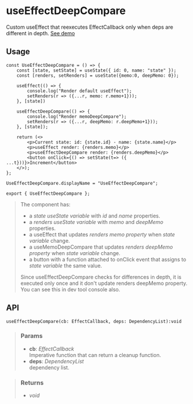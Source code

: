 # useEffectDeepCompare
Custom useEffect that reexecutes EffectCallback only when deps are different in depth. [See demo](https://ndriadev.github.io/react-tools/#/hooks/lifecycle/useEffectDeepCompare)

## Usage

```tsx
const UseEffectDeepCompare = () => {
	const [state, setState] = useState({ id: 0, name: "state" });
	const [renders, setRenders] = useState({memo:0, deepMemo: 0});

	useEffect(() => {
		console.log("Render default useEffect");
		setRenders(r => ({...r, memo: r.memo+1}));
	}, [state])

	useEffectDeepCompare(() => {
		console.log("Render memoDeepCompare");
		setRenders(r => ({...r, deepMemo: r.deepMemo+1}));
	}, [state]);

	return (<>
		<p>Current state: id: {state.id} - name: {state.name}</p>
		<p>useEffect render: {renders.memo}</p>
		<p>useEffectDeepCompare render: {renders.deepMemo}</p>
		<button onClick={() => setState(t=> ({ ...t}))}>Increment</button>
	</>);
};

UseEffectDeepCompare.displayName = "UseEffectDeepCompare";

export { UseEffectDeepCompare };
```

> The component has:
> - a _state useState variable_ with _id_ and _name_ properties.
> - a _renders useState variable_ with _memo_ and _deepMemo_ properties.
> - a useEffect that updates _renders memo property_ when _state variable_ change.
> - a useMemoDeepCompare that updates _renders deepMemo property_ when _state variable_ change.
> - a button with a function attached to onClick event that assigns to _state variable_ the same value.
> 
> Since useEffectDeepCompare checks for differences in depth, it is executed only once and it don't update renders deepMemo property. You can see this in dev tool console also.


## API

```tsx
useEffectDeepCompare(cb: EffectCallback, deps: DependencyList):void
```

> ### Params
>
> - __cb__: _EffectCallback_  
Imperative function that can return a cleanup function.
> - __deps__: _DependencyList_  
dependency list.
>


> ### Returns
>
> 
> - _void_  
>